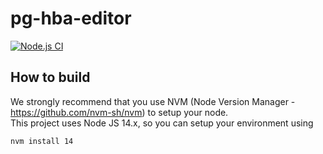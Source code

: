 # pg-hba-editor

[![Node.js CI](https://github.com/eduardo-lemes/pg-hba-editor/actions/workflows/main.yml/badge.svg)](https://github.com/eduardo-lemes/pg-hba-editor/actions/workflows/main.yml)

## How to build

We strongly recommend that you use NVM (Node Version Manager - https://github.com/nvm-sh/nvm) to setup your node.  
This project uses Node JS 14.x, so you can setup your environment using

```
nvm install 14
```
